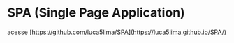 # SPA (Single Page Application)
acesse
<a>[https://github.com/luca5lima/SPA](https://luca5lima.github.io/SPA/)</a>
